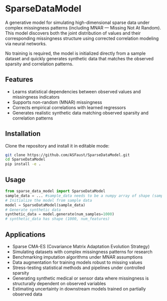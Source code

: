 # SparseDataModel

A generative model for simulating high-dimensional sparse data under complex missingness patterns (including MNAR — Missing Not At Random). 
This model discovers both the joint distribution of values and their corresponding missingness structure using corrected 
correlation modeling via neural networks. 

No training is required, the model is initialized directly from a sample dataset and quickly generates synthetic data that matches the observed sparsity and correlation patterns.

## Features

- Learns statistical dependencies between observed values and missingness indicators
- Supports non-random (MNAR) missingness
- Corrects empirical correlations with learned regressors
- Generates realistic synthetic data matching observed sparsity and correlation patterns

## Installation

Clone the repository and install it in editable mode:

```bash
git clone https://github.com/ASFaust/SparseDataModel.git
cd SparseDataModel
pip install -e .
```

## Usage

```python
from sparse_data_model import SparseDataModel
sample_data = ... #sample_data needs to be a numpy array of shape (sample_dim,feature_dim)
# Initialize the model from sample data
model = SparseDataModel(sample_data)
# Generate synthetic data
synthetic_data = model.generate(num_samples=1000)
# synthetic_data has shape (1000, num_features)
```

## Applications

- Sparse CMA-ES (Covariance Matrix Adaptation Evolution Strategy)
- Simulating datasets with complex missingness patterns for research
- Benchmarking imputation algorithms under MNAR assumptions
- Data augmentation for training models robust to missing values
- Stress-testing statistical methods and pipelines under controlled sparsity
- Generating synthetic medical or sensor data where missingness is structurally dependent on observed variables
- Estimating uncertainty in downstream models trained on partially observed data
